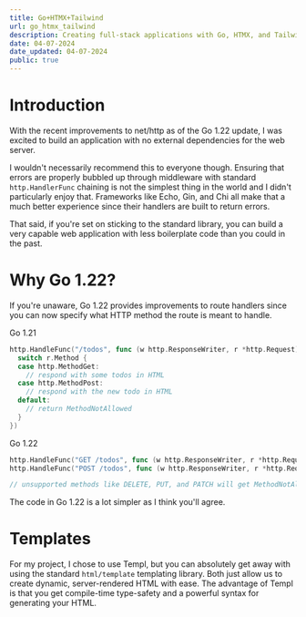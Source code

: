 ```yaml
---
title: Go+HTMX+Tailwind
url: go_htmx_tailwind
description: Creating full-stack applications with Go, HTMX, and TailwindCSS using net/http and Templ
date: 04-07-2024
date_updated: 04-07-2024
public: true
---
```


# Introduction

With the recent improvements to net/http as of the Go 1.22
update, I was excited to build an application with no
external dependencies for the web server.

I wouldn't necessarily recommend this to everyone though. 
Ensuring that errors are properly bubbled up through 
middleware with standard `http.HandlerFunc` chaining is
not the simplest thing in the world and I didn't 
particularly enjoy that. Frameworks like 
<a>Echo</a>, <a>Gin</a>, and <a>Chi</a> all make that a
much better experience since their handlers are built to
return errors.

That said, if you're set on sticking to the standard
library, you can build a very capable web application 
with less boilerplate code than you could in the past.

# Why Go 1.22?

If you're unaware, Go 1.22 provides improvements to route 
handlers since you can now specify what HTTP method the 
route is meant to handle.

Go 1.21

```go
http.HandleFunc("/todos", func (w http.ResponseWriter, r *http.Request) {
  switch r.Method {
  case http.MethodGet:
    // respond with some todos in HTML
  case http.MethodPost:
    // respond with the new todo in HTML
  default:
    // return MethodNotAllowed
  }
})
```

Go 1.22

```go
http.HandleFunc("GET /todos", func (w http.ResponseWriter, r *http.Request) { /* Your GET func */} )
http.HandleFunc("POST /todos", func (w http.ResponseWriter, r *http.Request) { /* Your POST func */} )

// unsupported methods like DELETE, PUT, and PATCH will get MethodNotAllowed error response
```

The code in Go 1.22 is a lot simpler as I think you'll
agree.

# Templates

For my project, I chose to use
<a>Templ</a>,
but you can absolutely get away with using the standard
`html/template` templating library. Both just allow us to
create dynamic, server-rendered HTML with ease. The 
advantage of Templ is that you get compile-time type-safety
and a powerful syntax for generating your HTML.

